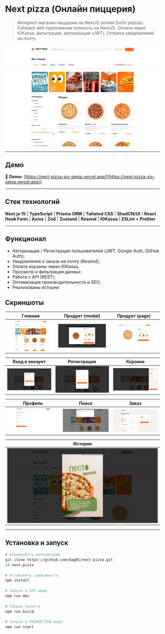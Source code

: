 # Next pizza (Онлайн пиццерия)

> Интернет магазин пиццерии на NextJS (копия DoDo pizzas). Fullstack веб-приложение полность на NextJS. Оплата через ЮKassa, фильтрация, авторизация (JWT). Отпрвка уведомлений на почту.

![Preview Screenshot](https://github.com/dag0S/next-pizza/blob/master/public/screenshots/home.png)

---

## Демо

🔗 **Demo:** [https://next-pizza-six-sepia.vercel.app/](https://next-pizza-six-sepia.vercel.app/)

---

## Стек технологий

**Next.js 15** | **TypeScript** | **Prisma ORM** | **Tailwind CSS** | **ShadCN/UI** | **React Hook Form** | **Axios** | **Zod** | **Zustand** | **Resend** | **ЮKassa** | **ESLint + Prettier**

---

## Функционал

- Авторизация / Регистрация пользователей (JWT, Google Auth, GitHub Auth);
- Уведомления о заказе на почту (Resend);
- Оплата корзины через ЮKassa;
- Просмотр и фильтрация данных;
- Работа с API (REST);
- Оптимизация производительности и SEO;
- Реализованы истории.

## Скриншоты

|                                         Главная                                         |                                             Продукт (modal)                                              |                                             Продукт (page)                                             |
| :-------------------------------------------------------------------------------------: | :------------------------------------------------------------------------------------------------------: | :----------------------------------------------------------------------------------------------------: |
| ![Главная](https://github.com/dag0S/next-pizza/blob/master/public/screenshots/home.png) | ![Продукт (modal)](https://github.com/dag0S/next-pizza/blob/master/public/screenshots/product-modal.png) | ![Продукт (page)](https://github.com/dag0S/next-pizza/blob/master/public/screenshots/product-page.png) |

|                                         Вход в аккаунт                                          |                                           Регистрация                                           |                                         Корзина                                         |
| :---------------------------------------------------------------------------------------------: | :---------------------------------------------------------------------------------------------: | :-------------------------------------------------------------------------------------: |
| ![Вход в аккаунт](https://github.com/dag0S/next-pizza/blob/master/public/screenshots/login.png) | ![Регистрация](https://github.com/dag0S/next-pizza/blob/master/public/screenshots/register.png) | ![Корзина](https://github.com/dag0S/next-pizza/blob/master/public/screenshots/cart.png) |

|                                          Профиль                                           |                                          Поиск                                          |                                         Заказ                                          |
| :----------------------------------------------------------------------------------------: | :-------------------------------------------------------------------------------------: | :------------------------------------------------------------------------------------: |
| ![Профиль](https://github.com/dag0S/next-pizza/blob/master/public/screenshots/profile.png) | ![Поиск](https://github.com/dag0S/next-pizza/blob/master/public/screenshots/search.png) | ![Заказ](https://github.com/dag0S/next-pizza/blob/master/public/screenshots/order.png) |

|                                         Истории                                          |
| :--------------------------------------------------------------------------------------: |
| ![Истории](https://github.com/dag0S/next-pizza/blob/master/public/screenshots/story.png) |

---

## Установка и запуск

```bash
# Клонировать репозиторий
git clone https://github.com/dag0S/next-pizza.git
cd next-pizza

# Устанавить зависимости
npm install

# Запуск в DEV моде
npm run dev

# Сборка проекта
npm run build

# Запуск в PRODUCTION моде
npm run start
```
